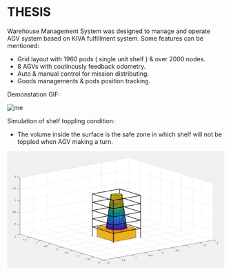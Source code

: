 # THESIS
Warehouse Management System was designed to manage and operate AGV system based on KIVA fulfillment system.
Some features can be mentioned:
- Grid layout with 1960 pods ( single unit shelf ) & over 2000 nodes.
- 8 AGVs with coutinously feedback odometry.
- Auto & manual control for mission distributing.
- Goods managements & pods position tracking.


Demonstation GIF:

![me](https://github.com/HungMechatronics/THESIS/blob/main/Demo.gif)

Simulation of shelf toppling condition:
- The volume inside the surface is the safe zone in which shelf will not be toppled when AGV making a turn.

![me](https://github.com/HungMechatronics/THESIS/blob/main/imageresize.png)
